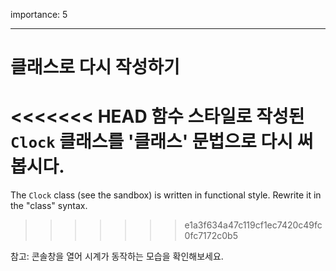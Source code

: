 importance: 5

---

# 클래스로 다시 작성하기

<<<<<<< HEAD
함수 스타일로 작성된 `Clock` 클래스를 '클래스' 문법으로 다시 써봅시다.
=======
The `Clock` class (see the sandbox) is written in functional style. Rewrite it in the "class" syntax.
>>>>>>> e1a3f634a47c119cf1ec7420c49fc0fc7172c0b5

참고: 콘솔창을 열어 시계가 동작하는 모습을 확인해보세요.
